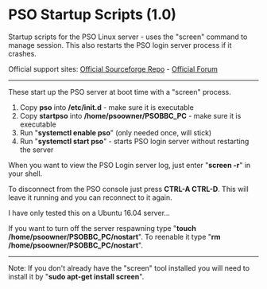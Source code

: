 # PSO Startup Scripts (1.0)
Startup scripts for the PSO Linux server - uses the "screen" command to manage session. This also restarts the PSO login server process if it crashes.

Official support sites: [Official Sourceforge Repo](https://sourceforge.net/projects/pso-utilities/) - [Official Forum](https://pso.gameplayer.club/index.php/forum/server-tools) 

---
These start up the PSO server at boot time with a "screen" process.

1. Copy **pso** into **/etc/init.d** - make sure it is executable
2. Copy **startpso** into **/home/psoowner/PSOBBC_PC** - make sure it is executable
3. Run "**systemctl enable pso**" (only needed once, will stick)
4. Run "**systemctl start pso**" - starts PSO login server without restarting the server

When you want to view the PSO Login server log, just enter "**screen -r**" in your shell.

To disconnect from the PSO console just press **CTRL-A CTRL-D**. This will leave it running and you can reconnect to it again.

I have only tested this on a Ubuntu 16.04 server...

If you want to turn off the server respawning type "**touch /home/psoowner/PSOBBC_PC/nostart**". To reenable it type "**rm /home/psoowner/PSOBBC_PC/nostart**".

---
Note: If you don't already have the "screen" tool installed you will need to install it by "**sudo apt-get install screen**".
